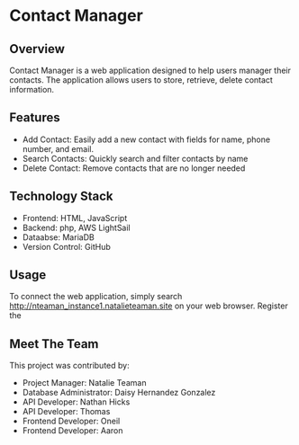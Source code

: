 # Contact Manager

## Overview
Contact Manager is a web application designed to help users manager their contacts. The application allows users to store, retrieve, delete contact information.

## Features
- Add Contact: Easily add a new contact with fields for name, phone number, and email.
- Search Contacts: Quickly search and filter contacts by name
- Delete Contact: Remove contacts that are no longer needed

## Technology Stack
- Frontend: HTML, JavaScript
- Backend: php, AWS LightSail
- Dataabse: MariaDB
- Version Control: GitHub

## Usage
To connect the web application, simply search  http://nteaman_instance1.natalieteaman.site on your web browser. Register the 

## Meet The Team
This project was contributed by:
- Project Manager: Natalie Teaman
- Database Administrator: Daisy Hernandez Gonzalez
- API Developer: Nathan Hicks
- API Developer: Thomas 
- Frontend Developer: Oneil 
- Frontend Developer: Aaron

